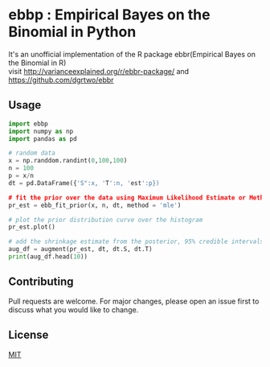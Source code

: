 # ebbp : Empirical Bayes on the Binomial in Python

It's an unofficial implementation of the R package ebbr(Empirical Bayes on the Binomial in R) \
visit http://varianceexplained.org/r/ebbr-package/ and https://github.com/dgrtwo/ebbr

## Usage

```python
import ebbp
import numpy as np
import pandas as pd

# random data
x = np.randdom.randint(0,100,100)
n = 100
p = x/n
dt = pd.DataFrame({'S":x, 'T':n, 'est':p})

# fit the prior over the data using Maximum Likelihood Estimate or Method of Moments 
pr_est = ebb_fit_prior(x, n, dt, method = 'mle')

# plot the prior distribution curve over the histogram
pr_est.plot()

# add the shrinkage estimate from the posterior, 95% credible intervals in the dataframe
aug_df = augment(pr_est, dt, dt.S, dt.T)
print(aug_df.head(10))

```

## Contributing
Pull requests are welcome. For major changes, please open an issue first to discuss what you would like to change.


## License
[MIT](https://choosealicense.com/licenses/mit/)
